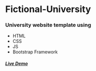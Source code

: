 # Fictional-University
<h3>University website template using</h3>
<ul>
  <li>HTML</li>
  <li>CSS</li>
  <li>JS</li>
  <li>Bootstrap Framework</li>
</ul>
<h5><a href="https://tarun-bisht.github.io/Fictional-University/">Live Demo</a></h5>
